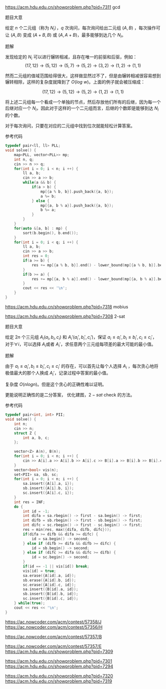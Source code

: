 https://acm.hdu.edu.cn/showproblem.php?pid=7311 gcd

题目大意

给定 $n$ 个二元组（称为 $N_i$），$q$ 次询问，每次询问给出二元组 $(A, B)$ ，每次操作可让 $(A, B)$ 变成 $(A + B, B)$ 或 $(A, A + B)$，最多能够到达几个 $N_i$。

题解

发现给定的 $N_i$ 可以进行辗转相减，且存在唯一的前驱和后驱，例如：
$$
    (17, 12) \rightarrow (5, 12) \rightarrow (5, 7) \rightarrow (5, 2) \rightarrow (3,2) \rightarrow (1, 2) \rightarrow (1, 1)
$$

然而二元组的值域范围给得很大，这样做显然过不了，但是由辗转相减很容易想到辗转相除，这样的复杂度就降到了 $O(log\ w)$。上面的例子就会被压缩成：

$$
    (17, 12) \rightarrow (5, 12) \rightarrow (5, 2) \rightarrow (1, 2) \rightarrow (1, 1)
$$

将上述二元组每一个看成一个单独的节点，然后存放他们所有的后继，因为每一个后继对应一个 $N_i$，因此对于这样的一个二元组而言，后继的个数即是能够到达 $N_i$ 的个数。

对于每次询问，只要在对应的二元组中找到位次就能轻松计算答案。

参考代码

```cpp
typedef pair<ll, ll> PLL;
void solve() {
    map<PLL, vector<PLL>> mp;
    int n, q;
    cin >> n >> q;
    for(int i = 0; i < n; i ++) {
        ll a, b;
        cin >> a >> b;
        while(a && b) {
            if(a > b) {
                mp[{a % b, b}].push_back({a, b});
                a %= b;
            } else {
                mp[{a, b % a}].push_back({a, b});
                b %= a;
            }
        }
    }
    for(auto &[a, b] : mp) {
        sort(b.begin(), b.end());
    }
    for(int i = 0; i < q; i ++) {
        ll a, b;
        cin >> a >> b;
        int res = 0;
        if(a >= b) {
            res += mp[{a % b, b}].end() - lower_bound(mp[{a % b, b}].begin(), mp[{a % b, b}].end(), make_pair(a, b));
        } 
        if(b >= a) {
            res += mp[{a, b % a}].end() - lower_bound(mp[{a, b % a}].begin(), mp[{a, b % a}].end(), make_pair(a, b));
        }
        cout << res << '\n';
    }
}
```

https://acm.hdu.edu.cn/showproblem.php?pid=7318 mobius

https://acm.hdu.edu.cn/showproblem.php?pid=7308 2-sat

题目大意

给定 $2n$ 个三元组 $A_i(a_i,b_i,c_i)$ 和 $A_i'(a_i',b_i',c_i')$，保证 $a_i \leq a_i', b_i \leq b_i', c_i \leq c_i'$，对于$\forall i$，可以选择 $A_i$或者 $A_i'$，求任意两个三元组每项差的最大可能的最小值。

题解

由于 $a_i \leq a_i', b_i \leq b_i', c_i \leq c_i'$ 的存在，可以首先让每个人选择 $A_i$ ，每次贪心地将极值最大的那个人换成 $A_i'$，记录过程中答案的最小值。

复杂度 $O(n log n)$。但是这个贪心的正确性难以证明。

更能说明正确性的是二分答案， 优化建图，$2-sat$ check 的方法。

参考代码

```cpp
typedef pair<int, int> PII;
void solve() {
    int n;
    cin >> n;
    struct Z {
        int a, b, c;
    };
    
    vector<Z> A(n), B(n);
    for(int i = 0; i < n; i ++) {
        cin >> A[i].a >> A[i].b >> A[i].c >> B[i].a >> B[i].b >> B[i].c;
    }
    vector<bool> vis(n);
    set<PII> sa, sb, sc;
    for(int i = 0; i < n; i ++) {
        sa.insert({A[i].a, i});
        sb.insert({A[i].b, i});
        sc.insert({A[i].c, i});
    }
    int res = INF;
    do {
        int id = -1;
        int difa = sa.rbegin() -> first - sa.begin() -> first;
        int difb = sb.rbegin() -> first - sb.begin() -> first;
        int difc = sc.rbegin() -> first - sc.begin() -> first;
        res = min(res, max({difa, difb, difc}));
        if(difa >= difb && difa >= difc) {
            id = sa.begin() -> second;
        } else if (difb >= difa && difb >= difc) {
            id = sb.begin() -> second;
        } else if (difc >= difa && difc >= difb) {
            id = sc.begin() -> second;
        }
        if(id == -1 || vis[id]) break;
        vis[id] = true;
        sa.erase({A[id].a, id});
        sb.erase({A[id].b, id});
        sc.erase({A[id].c, id});
        sa.insert({B[id].a, id});
        sb.insert({B[id].b, id});
        sc.insert({B[id].c, id});
    } while(true);
    cout << res << '\n';
}
```

https://ac.nowcoder.com/acm/contest/57358/J
https://ac.nowcoder.com/acm/contest/57356/H

https://ac.nowcoder.com/acm/contest/57357/B

https://ac.nowcoder.com/acm/contest/57357/E
https://acm.hdu.edu.cn/showproblem.php?pid=7309

https://acm.hdu.edu.cn/showproblem.php?pid=7301
https://acm.hdu.edu.cn/showproblem.php?pid=7294

https://acm.hdu.edu.cn/showproblem.php?pid=7320
https://acm.hdu.edu.cn/showproblem.php?pid=7319

